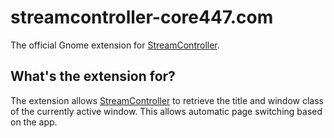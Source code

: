 # streamcontroller-core447.com

The official Gnome extension for [StreamController](https://github.com/StreamController/StreamController).

## What's the extension for?
The extension allows [StreamController](https://github.com/StreamController/StreamController) to retrieve the title and window class of the currently active window. This allows automatic page switching based on the app.